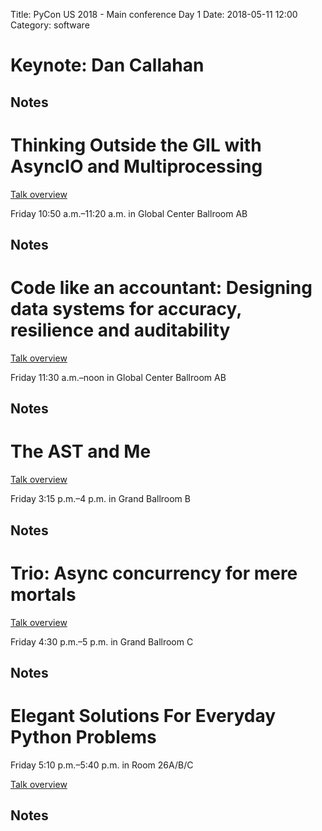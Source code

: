 Title: PyCon US 2018 - Main conference Day 1
Date: 2018-05-11 12:00
Category: software

# Keynote: Dan Callahan


## Notes



# Thinking Outside the GIL with AsyncIO and Multiprocessing

[Talk overview](https://us.pycon.org/2018/schedule/presentation/103/)

Friday 10:50 a.m.–11:20 a.m. in Global Center Ballroom AB


## Notes

# Code like an accountant: Designing data systems for accuracy, resilience and auditability

[Talk overview](https://us.pycon.org/2018/schedule/presentation/105/)

Friday 11:30 a.m.–noon in Global Center Ballroom AB

## Notes



# The AST and Me

[Talk overview](https://us.pycon.org/2018/schedule/presentation/107/)

Friday 3:15 p.m.–4 p.m. in Grand Ballroom B

## Notes


# Trio: Async concurrency for mere mortals

[Talk overview](https://us.pycon.org/2018/schedule/presentation/163/)

Friday 4:30 p.m.–5 p.m. in Grand Ballroom C

## Notes

# Elegant Solutions For Everyday Python Problems

Friday 5:10 p.m.–5:40 p.m. in Room 26A/B/C

[Talk overview](https://us.pycon.org/2018/schedule/presentation/164/)

## Notes


